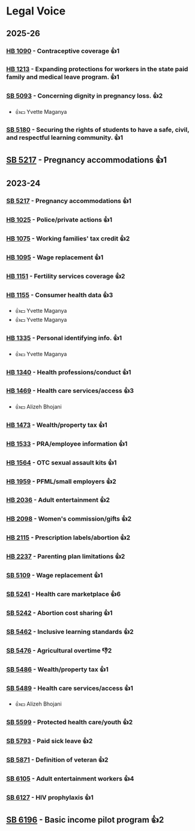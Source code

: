 # Legal Voice
## 2025-26

### [HB 1090](/bill/2025-26/hb/1090/) - Contraceptive coverage 👍1  

### [HB 1213](/bill/2025-26/hb/1213/) - Expanding protections for workers in the state paid family and medical leave program. 👍1  

### [SB 5093](/bill/2025-26/sb/5093/) - Concerning dignity in pregnancy loss. 👍2  
* 👍💵 Yvette Maganya

### [SB 5180](/bill/2025-26/sb/5180/) - Securing the rights of students to have a safe, civil, and respectful learning community. 👍1  

## [SB 5217](/bill/2025-26/sb/5217/) - Pregnancy accommodations 👍1  

## 2023-24

### [SB 5217](/bill/2023-24/sb/5217/) - Pregnancy accommodations 👍1  

### [HB 1025](/bill/2023-24/hb/1025/) - Police/private actions 👍1  

### [HB 1075](/bill/2023-24/hb/1075/) - Working families' tax credit 👍2  

### [HB 1095](/bill/2023-24/hb/1095/) - Wage replacement 👍1  

### [HB 1151](/bill/2023-24/hb/1151/) - Fertility services coverage 👍2  

### [HB 1155](/bill/2023-24/hb/1155/) - Consumer health data 👍3  
* 👍💵 Yvette Maganya
* 👍💵 Yvette Maganya

### [HB 1335](/bill/2023-24/hb/1335/) - Personal identifying info. 👍1  
* 👍💵 Yvette Maganya

### [HB 1340](/bill/2023-24/hb/1340/) - Health professions/conduct 👍1  

### [HB 1469](/bill/2023-24/hb/1469/) - Health care services/access 👍3  
* 👍💵 Alizeh Bhojani

### [HB 1473](/bill/2023-24/hb/1473/) - Wealth/property tax 👍1  

### [HB 1533](/bill/2023-24/hb/1533/) - PRA/employee information 👍1  

### [HB 1564](/bill/2023-24/hb/1564/) - OTC sexual assault kits 👍1  

### [HB 1959](/bill/2023-24/hb/1959/) - PFML/small employers 👍2  

### [HB 2036](/bill/2023-24/hb/2036/) - Adult entertainment 👍2  

### [HB 2098](/bill/2023-24/hb/2098/) - Women's commission/gifts 👍2  

### [HB 2115](/bill/2023-24/hb/2115/) - Prescription labels/abortion 👍2  

### [HB 2237](/bill/2023-24/hb/2237/) - Parenting plan limitations 👍2  

### [SB 5109](/bill/2023-24/sb/5109/) - Wage replacement 👍1  

### [SB 5241](/bill/2023-24/sb/5241/) - Health care marketplace 👍6  

### [SB 5242](/bill/2023-24/sb/5242/) - Abortion cost sharing 👍1  

### [SB 5462](/bill/2023-24/sb/5462/) - Inclusive learning standards 👍2  

### [SB 5476](/bill/2023-24/sb/5476/) - Agricultural overtime  👎2 

### [SB 5486](/bill/2023-24/sb/5486/) - Wealth/property tax 👍1  

### [SB 5489](/bill/2023-24/sb/5489/) - Health care services/access 👍1  
* 👍💵 Alizeh Bhojani

### [SB 5599](/bill/2023-24/sb/5599/) - Protected health care/youth 👍2  

### [SB 5793](/bill/2023-24/sb/5793/) - Paid sick leave 👍2  

### [SB 5871](/bill/2023-24/sb/5871/) - Definition of veteran 👍2  

### [SB 6105](/bill/2023-24/sb/6105/) - Adult entertainment workers 👍4  

### [SB 6127](/bill/2023-24/sb/6127/) - HIV prophylaxis 👍1  

## [SB 6196](/bill/2023-24/sb/6196/) - Basic income pilot program 👍2  
